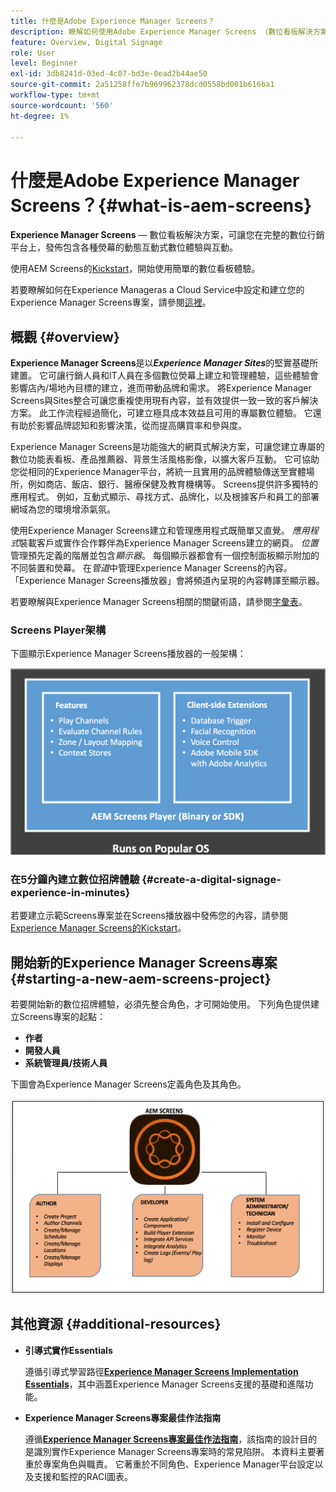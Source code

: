 ```yaml
---
title: 什麼是Adobe Experience Manager Screens？
description: 瞭解如何使用Adobe Experience Manager Screens （數位看板解決方案），其可讓您在完整的數位行銷平台上，發佈涉及不同熒幕型別的動態及互動式數位體驗和互動。
feature: Overview, Digital Signage
role: User
level: Beginner
exl-id: 3db8241d-03ed-4c87-bd3e-0ead2b44ae50
source-git-commit: 2a51258ffe7b969962378dcd0558bd001b616ba1
workflow-type: tm+mt
source-wordcount: '560'
ht-degree: 1%

---
```


# 什麼是Adobe Experience Manager Screens？{#what-is-aem-screens}

**Experience Manager Screens** — 數位看板解決方案，可讓您在完整的數位行銷平台上，發佈包含各種熒幕的動態互動式數位體驗與互動。

使用AEM Screens的[Kickstart](kickstart-for-aem-screens.md)，開始使用簡單的數位看板體驗。

若要瞭解如何在Experience Manageras a Cloud Service中設定和建立您的Experience Manager Screens專案，請參閱[這裡](https://experienceleague.adobe.com/en/docs/experience-manager-screens/using/about-guide)。

## 概觀 {#overview}

**Experience Manager Screens**&#x200B;是以&#x200B;***Experience Manager Sites***&#x200B;的堅實基礎所建置。 它可讓行銷人員和IT人員在多個數位熒幕上建立和管理體驗，這些體驗會影響店內/場地內目標的建立，進而帶動品牌和需求。 將Experience Manager Screens與Sites整合可讓您重複使用現有內容，並有效提供一致一致的客戶解決方案。 此工作流程經過簡化，可建立極具成本效益且可用的專屬數位體驗。 它還有助於影響品牌認知和影響決策，從而提高購買率和參與度。

Experience Manager Screens是功能強大的網頁式解決方案，可讓您建立專屬的數位功能表看板、產品推薦器、背景生活風格影像，以擴大客戶互動。 它可協助您從相同的Experience Manager平台，將統一且實用的品牌體驗傳送至實體場所，例如商店、飯店、銀行、醫療保健及教育機構等。 Screens提供許多獨特的應用程式。 例如，互動式顯示、尋找方式、品牌化，以及根據客戶和員工的部署網域為您的環境增添氣氛。

使用Experience Manager Screens建立和管理應用程式既簡單又直覺。 *應用程式*&#x200B;裝載客戶或實作合作夥伴為Experience Manager Screens建立的網頁。 *位置*&#x200B;管理預先定義的階層並包含&#x200B;*顯示器*。 每個顯示器都會有一個控制面板顯示附加的不同裝置和熒幕。 在&#x200B;*管道*&#x200B;中管理Experience Manager Screens的內容。 「Experience Manager Screens播放器」會將頻道內呈現的內容轉譯至顯示器。

若要瞭解與Experience Manager Screens相關的關鍵術語，請參閱[字彙表](screens-glossary.md)。

### Screens Player架構

下圖顯示Experience Manager Screens播放器的一般架構：

![chlimage_1-29](assets/chlimage_1-29.png)

### 在5分鐘內建立數位招牌體驗 {#create-a-digital-signage-experience-in-minutes}

若要建立示範Screens專案並在Screens播放器中發佈您的內容，請參閱[Experience Manager Screens的Kickstart](kickstart-for-aem-screens.md)。

## 開始新的Experience Manager Screens專案 {#starting-a-new-aem-screens-project}

若要開始新的數位招牌體驗，必須先整合角色，才可開始使用。 下列角色提供建立Screens專案的起點：

* **作者**
* **開發人員**
* **系統管理員/技術人員**

下圖會為Experience Manager Screens定義角色及其角色。

![chlimage_1-30](assets/chlimage_1-30.png)


## 其他資源 {#additional-resources}

* **引導式實作Essentials**

  遵循引導式學習路徑&#x200B;**[Experience Manager Screens Implementation Essentials](https://experienceleague.adobe.com/?launch=AEM-7a)**，其中涵蓋Experience Manager Screens支援的基礎和進階功能。

* **Experience Manager Screens專案最佳作法指南**

  遵循&#x200B;**[Experience Manager Screens專案最佳作法指南](/help/using/about-guide.md)**，該指南的設計目的是識別實作Experience Manager Screens專案時的常見陷阱。 本資料主要著重於專案角色與職責。 它著重於不同角色、Experience Manager平台設定以及支援和監控的RACI圖表。

<!-- DEAD LINK * **New Adobe Customer Support Experience**

   Follow **[Customer One for Enterprise Help](https://docs.adobe.com/content/help/en/customer-one/using/home.htmlhome.html#)** to learn more about Admin Console Support tickets. -->
